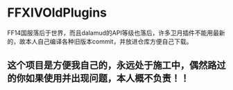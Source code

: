 # FFXIVOldPlugins
FF14国服落后于世界，而且dalamud的API等级也落后，许多卫月插件不能用最新的，故本人自己编译各种旧版本commit，并放进仓库方便自己下载。

## 这个项目是方便我自己的，永远处于施工中，偶然路过的你如果使用并出现问题，本人概不负责！！
